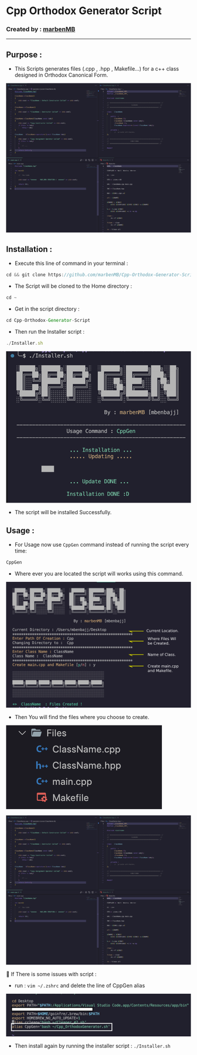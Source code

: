 # Cpp Orthodox Generator Script

### Created by : [marbenMB](https://github.com/marbenMB)

---

## Purpose :

- This Scripts generates files (.cpp , .hpp , Makefile…) for a c++ class designed in Orthodox Canonical Form.

![Screen Shot 2022-12-06 at 4.05.59 PM.png](src/Screen_Shot_2022-12-06_at_4.05.59_PM.png)

## Installation :

- Execute this line of command in your terminal :

```jsx
cd && git clone https://github.com/marbenMB/Cpp-Orthodox-Generator-Script.git
```

- The Script will be cloned to the Home directory :

```jsx
cd ~
```

- Get in the script directory :

```jsx
cd Cpp-Orthodox-Generator-Script
```

- Then run the Installer script :

```jsx
./Installer.sh
```

![Screen Shot 2022-12-06 at 4.01.02 PM.png](src/Screen_Shot_2022-12-06_at_4.01.02_PM.png)

- The script will be installed Successfully.

## Usage :

- For Usage now use `CppGen` command instead of running the script every time:

```jsx
CppGen
```

- Where ever you are located the script will works using this command.

![Usage.png](src/Usage.png)

- Then You will find the files where you choose to create.

![Screen Shot 2022-12-06 at 3.53.23 PM.png](src/Screen_Shot_2022-12-06_at_3.53.23_PM.png)

![Screen Shot 2022-12-06 at 4.05.59 PM.png](src/Screen_Shot_2022-12-06_at_4.05.59_PM%201.png)

🔴 If There is some issues with script : 

- run : `vim ~/.zshrc`  and delete the line of  CppGen alias

![Screen Shot 2022-12-06 at 4.58.39 PM.png](src/Screen_Shot_2022-12-06_at_4.58.39_PM.png)

- Then install again by running the installer script : `./Installer.sh`
